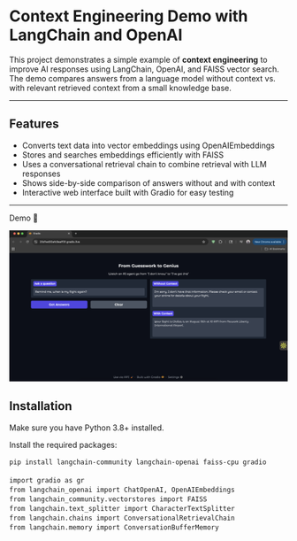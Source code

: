 # Context Engineering Demo with LangChain and OpenAI

This project demonstrates a simple example of **context engineering** to improve AI responses using LangChain, OpenAI, and FAISS vector search. The demo compares answers from a language model without context vs. with relevant retrieved context from a small knowledge base.

---

## Features

- Converts text data into vector embeddings using OpenAIEmbeddings  
- Stores and searches embeddings efficiently with FAISS  
- Uses a conversational retrieval chain to combine retrieval with LLM responses  
- Shows side-by-side comparison of answers without and with context  
- Interactive web interface built with Gradio for easy testing  

---
Demo 🎯

<img width="1409" alt="context_engineering_demo.png" src="context_engineering_demo.png">

## Installation

Make sure you have Python 3.8+ installed.

Install the required packages:
```bash
pip install langchain-community langchain-openai faiss-cpu gradio

import gradio as gr
from langchain_openai import ChatOpenAI, OpenAIEmbeddings
from langchain_community.vectorstores import FAISS
from langchain.text_splitter import CharacterTextSplitter
from langchain.chains import ConversationalRetrievalChain
from langchain.memory import ConversationBufferMemory

